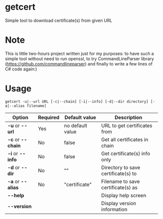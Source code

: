 # getcert
Simple tool to download certificate(s) from given URL

# Note
This is little two-hours project written just for my purposes: to have such a simple tool without need to run openssl, to try CommandLineParser library (https://github.com/commandlineparser) and finally to write a few lines of C# code again:)   

# Usage
```shell
getcert -u|--url URL [-c|--chain] [-i|--info] [-d|--dir directory] [-a|--alias filename]
```
| **Option**            | **Required** | **Default value** | **Description**                     |
|-----------------------|--------------|-------------------|-------------------------------------|
| **-u** or **--url**   | Yes          | no default value  | URL to get certificates from        |
| **-c** or **--chain** | No           | false             | Get all certificates in chain       |
| **-i** or **--info**  | No           | false             | Get certificate(s) info only        |
| **-d** or **--dir**   | No           | ""                | Directory to save certificate(s) to |
| **-a** or **--alias** | No           | "certificate"     | Filename to save certificate(s) as  |
| **--help**            |              |                   | Display help screen                 |
| **--version**         |              |                   | Display version information         |

